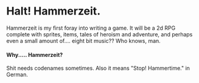 # Halt! Hammerzeit.

Hammerzeit is my first foray into writing a game. It will be a 2d RPG complete with sprites, items, tales of heroism and adventure, and perhaps even a small amount of.... eight bit music?? Who knows, man.

#### Why..... Hammerzeit?

Shit needs codenames sometimes. Also it means "Stop! Hammertime." in German.





